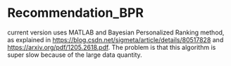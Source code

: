 # Recommendation_BPR
current version uses MATLAB and Bayesian Personalized Ranking method, as explained in https://blog.csdn.net/sigmeta/article/details/80517828 and https://arxiv.org/pdf/1205.2618.pdf. The problem is that this algorithm is super slow because of the large data quantity.
